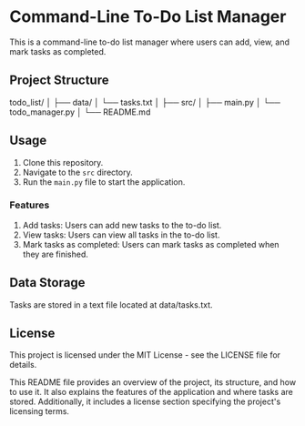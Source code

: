 # Command-Line To-Do List Manager

This is a command-line to-do list manager where users can add, view, and mark tasks as completed.

## Project Structure

todo_list/
│
├── data/
│ └── tasks.txt
│
├── src/
│ ├── main.py
│ └── todo_manager.py
│
└── README.md


## Usage

1. Clone this repository.
2. Navigate to the `src` directory.
3. Run the `main.py` file to start the application.

### Features
1. Add tasks: Users can add new tasks to the to-do list.
2. View tasks: Users can view all tasks in the to-do list.
3. Mark tasks as completed: Users can mark tasks as completed when they are finished.

## Data Storage
Tasks are stored in a text file located at data/tasks.txt.

## License
This project is licensed under the MIT License - see the LICENSE file for details.

This README file provides an overview of the project, its structure, and how to use it. It also explains the features of the application and where tasks are stored. Additionally, it includes a license section specifying the project's licensing terms.